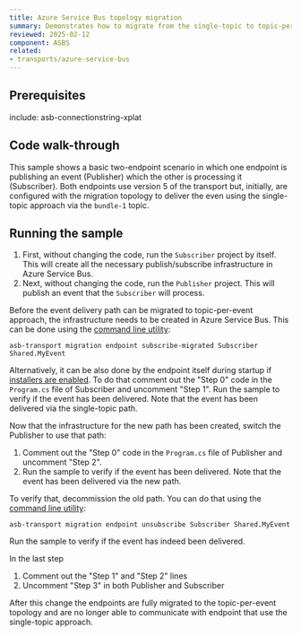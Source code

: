 ```yaml
---
title: Azure Service Bus topology migration
summary: Demonstrates how to migrate from the single-topic to topic-per-event topology
reviewed: 2025-02-12
component: ASBS
related:
- transports/azure-service-bus
---
```



## Prerequisites

include: asb-connectionstring-xplat

## Code walk-through

This sample shows a basic two-endpoint scenario in which one endpoint is publishing an event (Publisher) which the other is processing it (Subscriber). Both endpoints use version 5 of the transport but, initially, are configured with the migration topology to deliver the even using the single-topic approach via the `bundle-1` topic.

## Running the sample

1. First, without changing the code, run the `Subscriber` project by itself. This will create all the necessary publish/subscribe infrastructure in Azure Service Bus.
2. Next, without changing the code, run the `Publisher` project. This will publish an event that the `Subscriber` will process.

Before the event delivery path can be migrated to topic-per-event approach, the infrastructure needs to be created in Azure Service Bus. This can be done using the [command line utility](/transports/azure-service-bus/operational-scripting.md):

```
asb-transport migration endpoint subscribe-migrated Subscriber Shared.MyEvent
```

Alternatively, it can be also done by the endpoint itself during startup if [installers are enabled](/nservicebus/operations/installers.md#running-installers-during-endpoint-startup). To do that comment out the "Step 0" code in the `Program.cs` file of Subscriber and uncomment "Step 1". Run the sample to verify if the event has been delivered. Note that the event has been delivered via the single-topic path.

Now that the infrastructure for the new path has been created, switch the Publisher to use that path:

1. Comment out the "Step 0" code in the `Program.cs` file of Publisher and uncomment "Step 2".
2. Run the sample to verify if the event has been delivered. Note that the event has been delivered via the new path.

To verify that, decommission the old path. You can do that using the [command line utility](/transports/azure-service-bus/operational-scripting.md):

```
asb-transport migration endpoint unsubscribe Subscriber Shared.MyEvent
```

Run the sample to verify if the event has indeed been delivered.

In the last step

1. Comment out the "Step 1" and "Step 2" lines
2. Uncomment "Step 3" in both Publisher and Subscriber

After this change the endpoints are fully migrated to the topic-per-event topology and are no longer able to communicate with endpoint that use the single-topic approach.